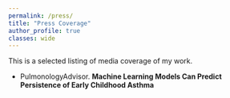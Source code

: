 ```yaml
---
permalink: /press/
title: "Press Coverage"
author_profile: true
classes: wide
---
```


This is a selected listing of media coverage of my work.

* <a href="https://www.pulmonologyadvisor.com/home/topics/asthma/machine-learning-models-can-predict-persistence-of-early-childhood-asthma/?utm_source=newsletter&utm_medium=email&utm_campaign=pulm-update-dmd-20210323&cpn=&hmSubId=&hmEmail=H8XH357qCcKJoFCY0GvVhoKmz9R2geZa0&NID=1184882839&email_hash=a762c2771b3875d821e6529a0ec40b85&mpweb=1323-128228-5145573" style="text-decoration: none;">PulmonologyAdvisor</a>. **Machine Learning Models Can Predict Persistence of Early Childhood Asthma**

